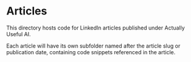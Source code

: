 # Articles

This directory hosts code for LinkedIn articles published under Actually Useful AI.

Each article will have its own subfolder named after the article slug or publication date, containing code snippets referenced in the article.

